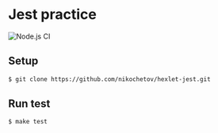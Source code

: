 # Jest practice

![Node.js CI](https://github.com/nikochetov/hexlet-jest/workflows/Node.js%20CI/badge.svg)

## Setup
```sh
$ git clone https://github.com/nikochetov/hexlet-jest.git
```


## Run test
```sh
$ make test
